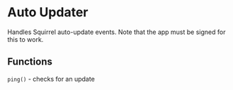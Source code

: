 # Auto Updater

Handles Squirrel auto-update events. Note that the app must be signed for this to work.

## Functions

`ping()` - checks for an update

